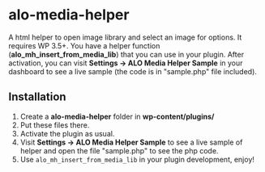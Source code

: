 alo-media-helper
================

A html helper to open image library and select an image for options. It requires WP 3.5+. 
You have a helper function (**alo_mh_insert_from_media_lib**) that you can use in your plugin. 
After activation, you can visit **Settings -> ALO Media Helper Sample** in your dashboard to see a live sample (the code is in "sample.php" file included).

## Installation
1. Create a **alo-media-helper** folder in **wp-content/plugins/**
2. Put these files there.
3. Activate the plugin as usual.
4. Visit **Settings -> ALO Media Helper Sample** to see a live sample of helper and open the file "sample.php" to see the php code.
5. Use `alo_mh_insert_from_media_lib` in your plugin development, enjoy!

